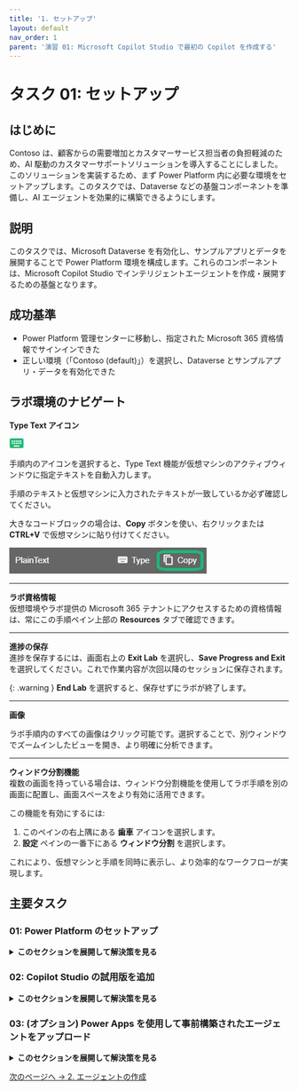 ```yaml
---
title: '1. セットアップ'
layout: default
nav_order: 1
parent: '演習 01: Microsoft Copilot Studio で最初の Copilot を作成する'
---
```


# タスク 01: セットアップ

## はじめに

Contoso は、顧客からの需要増加とカスタマーサービス担当者の負担軽減のため、AI 駆動のカスタマーサポートソリューションを導入することにしました。このソリューションを実装するため、まず Power Platform 内に必要な環境をセットアップします。このタスクでは、Dataverse などの基盤コンポーネントを準備し、AI エージェントを効果的に構築できるようにします。

## 説明

このタスクでは、Microsoft Dataverse を有効化し、サンプルアプリとデータを展開することで Power Platform 環境を構成します。これらのコンポーネントは、Microsoft Copilot Studio でインテリジェントエージェントを作成・展開するための基盤となります。

## 成功基準

- Power Platform 管理センターに移動し、指定された Microsoft 365 資格情報でサインインできた
- 正しい環境（「Contoso (default)」）を選択し、Dataverse とサンプルアプリ・データを有効化できた

## ラボ環境のナビゲート

**Type Text アイコン**  

![hut7bsbc.jpg](media/hut7bsbc.jpg)

手順内のアイコンを選択すると、Type Text 機能が仮想マシンのアクティブウィンドウに指定テキストを自動入力します。  

手順のテキストと仮想マシンに入力されたテキストが一致しているか必ず確認してください。

大きなコードブロックの場合は、**Copy** ボタンを使い、右クリックまたは **CTRL+V** で仮想マシンに貼り付けてください。

![q1n1yy18.jpg](media/q1n1yy18.jpg)

---

**ラボ資格情報**  
仮想環境やラボ提供の Microsoft 365 テナントにアクセスするための資格情報は、常にこの手順ペイン上部の **Resources** タブで確認できます。

---

**進捗の保存**  
進捗を保存するには、画面右上の **Exit Lab** を選択し、**Save Progress and Exit** を選択してください。これで作業内容が次回以降のセッションに保存されます。

{: .warning } **End Lab** を選択すると、保存せずにラボが終了します。

---

**画像**   

ラボ手順内のすべての画像はクリック可能です。選択することで、別ウィンドウでズームインしたビューを開き、より明確に分析できます。 
 
--- 

**ウィンドウ分割機能**  
複数の画面を持っている場合は、ウィンドウ分割機能を使用してラボ手順を別の画面に配置し、画面スペースをより有効に活用できます。

この機能を有効にするには:  
1. このペインの右上隅にある **歯車** アイコンを選択します。  
2. **設定** ペインの一番下にある **ウィンドウ分割** を選択します。

これにより、仮想マシンと手順を同時に表示し、より効率的なワークフローが実現します。


## 主要タスク

### 01: Power Platform のセットアップ

<details markdown="block"> 
  <summary><strong>このセクションを展開して解決策を見る</strong></summary> 

1. Microsoft Edge を開き、[Power Platform](admin.powerplatform.microsoft.com) に移動します。

1. 資格情報でサインインします: 

	| 項目 | 値 |
    |----------|---------------------------------------------------------|
    | **ユーザー名** | `Power Platform の管理者ユーザー名` |
    | **パスワード** | `Power Platform 管理者ユーザーのパスワード` |


1. 様々なダイアログで以下のオプションを選択します: 
 
    | 項目 | 値 | 
    |----------|---------------------------------------------------------| 
    | Microsoft Edge にサインイン | **いいえ、結構です** | 
    | パスワードを保存しますか？ | **保存** | 
    | サインイン状態を維持しますか？ | **はい** | 
 
	![7sz5t56t.jpg](../../media/7sz5t56t.jpg)

1. Power Platform は新しい管理センターに移行している可能性があります。 

    ページの右上隅で、**新しい管理センター** がオンになっている場合は、オフに切り替えます。

    ![8cdyhigm.jpg](../../media/8cdyhigm.jpg)
	
1. 左側のサービスメニューで **環境** を選択します。

1. **Contoso (default)** 環境を選択します。 

    ![v29z5ydm.jpg](../../media/v29z5ydm.jpg)

    [!NOTE]
    > これにより、Microsoft 365 アカウントの ID が保持され、Power Platform に引き継がれます。これは Copilot Studio の基盤であり、カスタムエージェントに関連するデータが保存される場所でもあります。   

1. 上部バーの **Add Dataverse** を選択します。

	![oz23w4q7.jpg](../../media/oz23w4q7.jpg) 

1. **Add Dataverse** ペインで、**Deploy sample apps and data?** のトグルを **はい** に変更し、下部の **追加** を選択します。 

    ![ucvtkdmi.jpg](../../media/ucvtkdmi.jpg)

    [!WARNING]
    > 後の演習のためにサンプルデータを展開する必要があります。

1. **Contoso (default)** 環境の **状態** 列が **準備完了** と表示されるまで待ちます。 

    定期的に上部バーの **更新** オプションを選択します。

    ![n6stq8et.jpg](../../media/n6stq8et.jpg)

    [!WARNING]
    > これには約 15 分かかる場合があります。

</details>

### 02: Copilot Studio の試用版を追加

<details markdown="block"> 
  <summary><strong>このセクションを展開して解決策を見る</strong></summary>

1. 新しいブラウザタブを開き、`copilotstudio.microsoft.com` に移動します。 

    [!WARNING]
    > 次のような確認とアカウント作成のプロンプトが表示された場合は、入力せずに閉じてください。新しいタブで再度 `copilotstudio.microsoft.com` を開いてください。  
    > 
    > ![36xs66h6.jpg](../../media/36xs66h6.jpg)
    > 
    > URL に次のステップのスクリーンショットが表示されるはずです。 
 
1. リージョンを選択し、**無料トライアルを開始** を選択します。 
 
	![zmhjr4oy.jpg](../../media/zmhjr4oy.jpg) 
 
1. ページの右上部で、**Contoso (default)** が **環境** として設定されていることを確認します。

    ![qkvcytky.jpg](../../media/qkvcytky.jpg)

    [!NOTE]
    > 画面の解像度によっては、選択した環境を表示するために地球儀のアイコンを選択する必要があるかもしれません。
    >
    > ![np10y13v.jpg](../../media/np10y13v.jpg)
  
 
</details>

### 03: (オプション) Power Apps を使用して事前構築されたエージェントをアップロード

<details markdown="block"> 
  <summary><strong>このセクションを展開して解決策を見る</strong></summary> 

[!WARNING]
> エージェントをオプションでインポートして、ラボ演習の出発点として使用できます。これにより、**演習 01** のすべてのステップから **演習 04** の最後までが完了します。これにはカスタムソリューションのダウンロードとインポートが必要です。
>
> カスタムソリューションをインポートする場合は、すべての演習を観察して、すべての構成方法を学んでください。また、エージェントのさまざまなテストに従ってください。

1. Copilot Studio の左側のメニューで **エージェント** を選択します。 
 
	![iwcs8u6s.jpg](../../media/iwcs8u6s.jpg)
 
1. ページの左上部で **エージェントのインポート** を選択します。 
 
	![10sjr2q8.jpg](../../media/10sjr2q8.jpg)
	
    {: .note }
    > これにより、**ソリューション** ページが新しいタブで開きます。 
 
1. 上部バーで **ソリューションのインポート** を選択します。 
 
	![0ciiwxyu.jpg](../../media/0ciiwxyu.jpg)
 
1. 新しいペインで **参照** を選択します。 
 
1. 上部のアドレスバーで、**Admin >** の右側にある空白のスペースを選択してファイルパスを変更し、`F:\LabFiles\Solution` と入力します。 
 
	![z7ip9moh.jpg](../../media/z7ip9moh.jpg)

	![fx84uidy.jpg](../../media/fx84uidy.jpg) 
	
    {: .note }
    > 代わりに、フォルダーを手動でナビゲートするために展開することもできます: 
    >1. 左ペインで **この PC** の下に移動し、**AllFiles (F:)** を選択します。 
    >
    > ![jniqmycd.jpg](../../media/jniqmycd.jpg) 
    > 
    >1. **LabFiles** をダブルクリックします。
    >1. **Solution** をダブルクリックします。 
	
1. **TechExcel_1_0_0_1.zip** を選択し、**開く** を選択します。  
 
	![wqq0lava.jpg](../../media/wqq0lava.jpg)
 
1. ペインの左下隅で **次へ** を選択します。 
 
	![g1wdxf9i.jpg](../../media/g1wdxf9i.jpg)
 
1. ペインの左下隅で **インポート** を選択します。  
 
1. 完了時に上部バーの下に黄色の警告バナーが表示されるまで待ちます。警告は無視しても安全です。 
 
    ![jnkgfauw.jpg](../../media/jnkgfauw.jpg)

    ![gl8glvpb.jpg](../../media/gl8glvpb.jpg)
 
    [!WARNING]
    > エージェントのインポートには数分かかる場合があります。  
 
    [!NOTE]
    > これはエージェントの定義であり、実行中のバージョンではありません。内部コンポーネントが含まれており、今後の演習で探求します。 

1. インポートが完了したら、**ソリューション** ページタブを閉じて Copilot Studio に戻ります。

1. 左側のメニューで **ホーム** を選択します。

	![oys1gkq6.jpg](../../media/oys1gkq6.jpg)

</details>

[次のページへ → 2. エージェントの作成](0102.md)